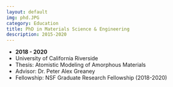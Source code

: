 ```yaml
---
layout: default
img: phd.JPG
category: Education
title: PhD in Materials Science & Engineering
description: 2015-2020
---
```


* __2018 - 2020__
* University of California Riverside
* Thesis: Atomistic Modeling of Amorphous Materials
* Advisor: Dr. Peter Alex Greaney
* Fellowship: NSF Graduate Research Fellowship (2018-2020)
 
